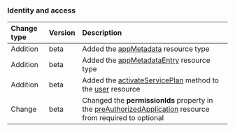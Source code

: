 ### Identity and access

| **Change type** | **Version** | **Description** |
|:---|:---|:---|
|Addition|beta|Added the [appMetadata](https://docs.microsoft.com/en-us/graph/api/resources/appMetadata?view=graph-rest-beta) resource type|
|Addition|beta|Added the [appMetadataEntry](https://docs.microsoft.com/en-us/graph/api/resources/appMetadataEntry?view=graph-rest-beta) resource type|
|Addition|beta|Added the [activateServicePlan](https://docs.microsoft.com/en-us/graph/api/user-activateServicePlan?view=graph-rest-beta) method to the [user](https://docs.microsoft.com/en-us/graph/api/resources/user?view=graph-rest-beta) resource|
|Change|beta|Changed the **permissionIds** property in the [preAuthorizedApplication](https://docs.microsoft.com/en-us/graph/api/resources/preAuthorizedApplication?view=graph-rest-beta) resource from required to optional|
